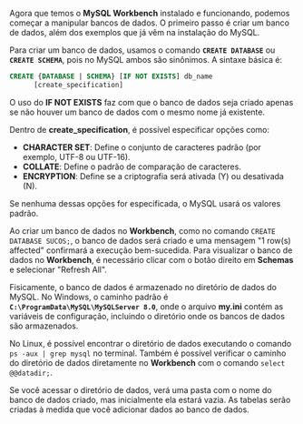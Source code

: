 Agora que temos o **MySQL Workbench** instalado e funcionando, podemos começar a manipular bancos de dados. O primeiro passo é criar um banco de dados, além dos exemplos que já vêm na instalação do MySQL.

Para criar um banco de dados, usamos o comando **`CREATE DATABASE`** ou **`CREATE SCHEMA`**, pois no MySQL ambos são sinônimos. A sintaxe básica é:

```sql
CREATE {DATABASE | SCHEMA} [IF NOT EXISTS] db_name
      [create_specification]

```

O uso do **IF NOT EXISTS** faz com que o banco de dados seja criado apenas se não houver um banco de dados com o mesmo nome já existente.

Dentro de **create_specification**, é possível especificar opções como:

- **CHARACTER SET**: Define o conjunto de caracteres padrão (por exemplo, UTF-8 ou UTF-16).
- **COLLATE**: Define o padrão de comparação de caracteres.
- **ENCRYPTION**: Define se a criptografia será ativada (Y) ou desativada (N).

Se nenhuma dessas opções for especificada, o MySQL usará os valores padrão.

Ao criar um banco de dados no **Workbench**, como no comando `CREATE DATABASE SUCOS;`, o banco de dados será criado e uma mensagem "1 row(s) affected" confirmará a execução bem-sucedida. Para visualizar o banco de dados no **Workbench**, é necessário clicar com o botão direito em **Schemas** e selecionar "Refresh All".

Fisicamente, o banco de dados é armazenado no diretório de dados do MySQL. No Windows, o caminho padrão é **`C:\ProgramData\MySQL\MySQLServer 8.0`**, onde o arquivo **my.ini** contém as variáveis de configuração, incluindo o diretório onde os bancos de dados são armazenados.

No Linux, é possível encontrar o diretório de dados executando o comando `ps -aux | grep mysql` no terminal. Também é possível verificar o caminho do diretório de dados diretamente no **Workbench** com o comando `select @@datadir;`.

Se você acessar o diretório de dados, verá uma pasta com o nome do banco de dados criado, mas inicialmente ela estará vazia. As tabelas serão criadas à medida que você adicionar dados ao banco de dados.
